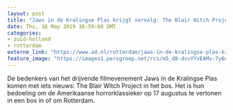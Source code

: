 ```yaml
---
layout: post
title: "Jaws in de Kralingse Plas krijgt vervolg: The Blair Witch Project"
date: Thu, 16 May 2019 16:59:00 GMT
categories: 
- zuid-holland 
- rotterdam 
externe_link: "https://www.ad.nl/rotterdam/jaws-in-de-kralingse-plas-krijgt-vervolg-the-blair-witch-project~ad946c0e/"
feature_image: "https://images1.persgroep.net/rcs/m5_d8-dsvYYvEAMv-7y6oijMw_E/diocontent/148539910/_fitwidth/400/?appId=21791a8992982cd8da851550a453bd7f&quality=0.7"
---
```


De bedenkers van het drijvende filmevenement Jaws in de Kralingse Plas komen met iets nieuws: The Blair Witch Project in het bos. Het is hun bedoeling om de Amerikaanse horrorklassieker op 17 augustus te vertonen in een bos in of om Rotterdam.
